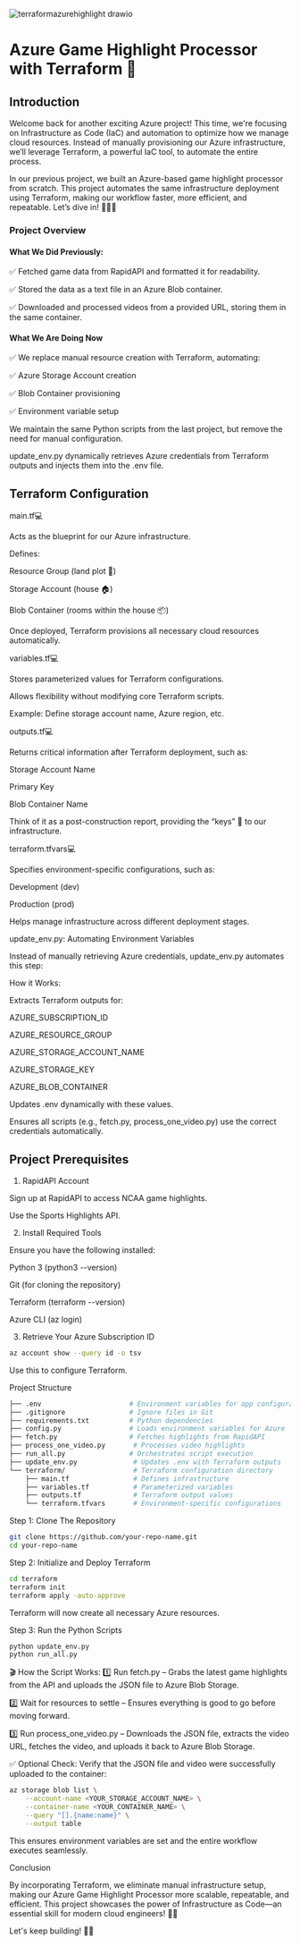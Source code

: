 ![terraformazurehighlight drawio](https://github.com/user-attachments/assets/897456d7-1237-4123-b873-9a8ab5afba5c)


# Azure Game Highlight Processor with Terraform 🚀

## Introduction

Welcome back for another exciting Azure project! This time, we're focusing on Infrastructure as Code (IaC) and automation to optimize how we manage cloud resources. Instead of manually provisioning our Azure infrastructure, we’ll leverage Terraform, a powerful IaC tool, to automate the entire process.

In our previous project, we built an Azure-based game highlight processor from scratch. This project automates the same infrastructure deployment using Terraform, making our workflow faster, more efficient, and repeatable. Let’s dive in! 🏊🏾‍♀️

### Project Overview

#### What We Did Previously:

✅ Fetched game data from RapidAPI and formatted it for readability.

✅ Stored the data as a text file in an Azure Blob container.

✅ Downloaded and processed videos from a provided URL, storing them in the same container.

#### What We Are Doing Now

✅ We replace manual resource creation with Terraform, automating:

✅ Azure Storage Account creation

✅ Blob Container provisioning

✅ Environment variable setup

We maintain the same Python scripts from the last project, but remove the need for manual configuration.

update_env.py dynamically retrieves Azure credentials from Terraform outputs and injects them into the .env file.

## Terraform Configuration

main.tf💻

Acts as the blueprint for our Azure infrastructure.

Defines:

Resource Group (land plot 🏡)

Storage Account (house 🏠)

Blob Container (rooms within the house 📦)

Once deployed, Terraform provisions all necessary cloud resources automatically.

variables.tf💻

Stores parameterized values for Terraform configurations.

Allows flexibility without modifying core Terraform scripts.

Example: Define storage account name, Azure region, etc.

outputs.tf💻

Returns critical information after Terraform deployment, such as:

Storage Account Name

Primary Key

Blob Container Name

Think of it as a post-construction report, providing the “keys” 🔑 to our infrastructure.

terraform.tfvars💻

Specifies environment-specific configurations, such as:

Development (dev)

Production (prod)

Helps manage infrastructure across different deployment stages.

update_env.py: Automating Environment Variables

Instead of manually retrieving Azure credentials, update_env.py automates this step:

How it Works:

Extracts Terraform outputs for:

AZURE_SUBSCRIPTION_ID

AZURE_RESOURCE_GROUP

AZURE_STORAGE_ACCOUNT_NAME

AZURE_STORAGE_KEY

AZURE_BLOB_CONTAINER

Updates .env dynamically with these values.

Ensures all scripts (e.g., fetch.py, process_one_video.py) use the correct credentials automatically.

## Project Prerequisites

1. RapidAPI Account

Sign up at RapidAPI to access NCAA game highlights.

Use the Sports Highlights API.

2. Install Required Tools

Ensure you have the following installed:

Python 3 (python3 --version)

Git (for cloning the repository)

Terraform (terraform --version)

Azure CLI (az login)

3. Retrieve Your Azure Subscription ID
```sh
az account show --query id -o tsv
```
Use this to configure Terraform.

Project Structure

```sh
├── .env                      # Environment variables for app configuration
├── .gitignore                # Ignore files in Git
├── requirements.txt          # Python dependencies
├── config.py                 # Loads environment variables for Azure
├── fetch.py                  # Fetches highlights from RapidAPI
├── process_one_video.py       # Processes video highlights
├── run_all.py                # Orchestrates script execution
├── update_env.py              # Updates .env with Terraform outputs
└── terraform/                 # Terraform configuration directory
    ├── main.tf                # Defines infrastructure
    ├── variables.tf           # Parameterized variables
    ├── outputs.tf             # Terraform output values
    └── terraform.tfvars       # Environment-specific configurations
```

Step 1: Clone The Repository
```sh
git clone https://github.com/your-repo-name.git
cd your-repo-name
```

Step 2: Initialize and Deploy Terraform
```sh
cd terraform
terraform init
terraform apply -auto-approve
```

Terraform will now create all necessary Azure resources.

Step 3: Run the Python Scripts
```sh
python update_env.py
python run_all.py
```
🎬 How the Script Works:
1️⃣ Run fetch.py – Grabs the latest game highlights from the API and uploads the JSON file to Azure Blob Storage.

2️⃣ Wait for resources to settle – Ensures everything is good to go before moving forward.

3️⃣ Run process_one_video.py – Downloads the JSON file, extracts the video URL, fetches the video, and uploads it back to Azure Blob Storage.

✅ Optional Check: Verify that the JSON file and video were successfully uploaded to the container:
```sh
az storage blob list \
    --account-name <YOUR_STORAGE_ACCOUNT_NAME> \
    --container-name <YOUR_CONTAINER_NAME> \
    --query "[].{name:name}" \
    --output table
```

This ensures environment variables are set and the entire workflow executes seamlessly.

Conclusion

By incorporating Terraform, we eliminate manual infrastructure setup, making our Azure Game Highlight Processor more scalable, repeatable, and efficient. This project showcases the power of Infrastructure as Code—an essential skill for modern cloud engineers! 🚀🔥

Let's keep building! 🧱🚀
